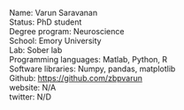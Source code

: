 Name: Varun Saravanan  
Status: PhD student  
Degree program: Neuroscience  
School: Emory University  
Lab: Sober lab  
Programming languages: Matlab, Python, R  
Software libraries: Numpy, pandas, matplotlib  
Github: https://github.com/zbpvarun  
website: N/A  
twitter: N/D 
